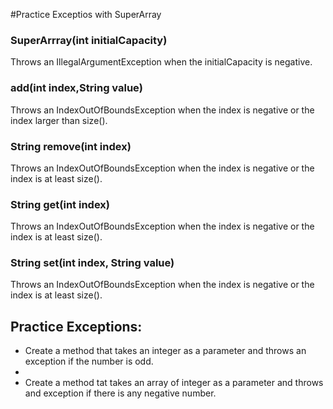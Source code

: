 #Practice Exceptios with SuperArray

### SuperArrray(int initialCapacity)

Throws an IllegalArgumentException when the initialCapacity is negative.

### add(int index,String value)

Throws an IndexOutOfBoundsException when the index is negative or the index larger than size().

### String remove(int index)

Throws an IndexOutOfBoundsException when the index is negative or the index is at least size().

### String get(int index)

Throws an IndexOutOfBoundsException when the index is negative or the index is at least size().

### String set(int index, String value)

Throws an IndexOutOfBoundsException when the index is negative or the index is at least size(). 

## Practice Exceptions:

- Create a method that takes an integer as a parameter and throws an exception if the number is odd.
- 
- Create a method tat takes an array of integer as a parameter and throws and exception if there is any negative number.
